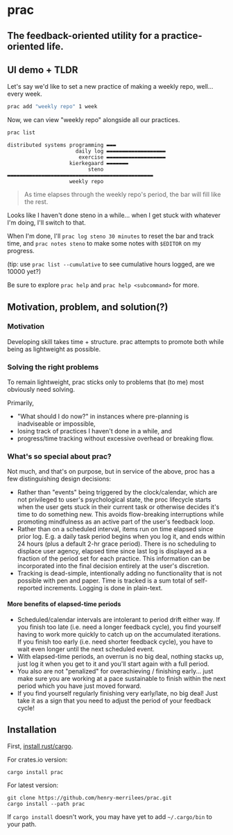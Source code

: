 # prac
<!-- cargo-rdme start -->

## The feedback-oriented utility for a practice-oriented life.

## UI demo + TLDR
Let's say we'd like to set a new practice of making a weekly repo, well... every week.
```bash
prac add "weekly repo" 1 week
```
Now, we can view "weekly repo" alongside all our practices.
```bash
prac list
```
```text
distributed systems programming ▬▬▬
                      daily log ▬▬▬▬▬▬▬▬▬▬▬▬▬▬▬▬▬▬▬
                       exercise ▬▬▬▬▬▬▬▬▬▬▬▬▬▬▬▬▬▬▬
                    kierkegaard ▬▬▬▬▬▬▬
                          steno ▬▬▬▬▬▬▬▬▬▬▬▬▬▬▬▬▬▬▬▬▬▬▬▬▬▬▬▬▬▬▬▬▬▬▬▬▬▬▬▬▬▬▬▬▬▬▬
                    weekly repo
```
> As time elapses through the weekly repo's period, the bar will fill like the rest.

Looks like I haven't done steno in a while... when I get stuck with whatever I'm doing, I'll switch to that.

When I'm done, I'll ```prac log steno 30 minutes``` to reset the bar and track time, and ```prac notes steno``` to make some notes with `$EDITOR` on my progress.

(tip: use `prac list --cumulative` to see cumulative hours logged, are we 10000 yet?)

Be sure to explore `prac help` and `prac help <subcommand>` for more.

## Motivation, problem, and solution(?)

### Motivation
Developing skill takes time + structure. prac attempts to promote both while being as lightweight as possible.


### Solving the right problems
To remain lightweight, prac sticks only to problems that (to me) most obviously need solving.

Primarily,
- "What should I do now?" in instances where pre-planning is inadviseable or impossible,
- losing track of practices I haven't done in a while, and
- progress/time tracking without excessive overhead or breaking flow.

### What's so special about prac?
Not much, and that's on purpose, but in service of the above, proc has a few distinguishing
design decisions:
- Rather than "events" being triggered by the clock/calendar, which are not privileged to
user's psychological state, the proc lifecycle starts when the user gets stuck in their current task
   or otherwise decides it's time to do something new. This avoids flow-breaking interruptions
   while promoting mindfulness as an active part of the user's feedback loop.
- Rather than on a scheduled interval, items run on time elapsed since prior log. E.g. a
daily task period begins when you log it, and ends within 24 hours (plus a default 2-hr grace period).
 There is no scheduling to displace user agency, elapsed time since last log is displayed
as a fraction of the period set for each practice. This information can be incorporated into the final decision entirely at the user's discretion.
- Tracking is dead-simple, intentionally adding no functionality that is not possible with pen
and paper. Time is tracked is a sum total of self-reported increments. Logging is done in plain-text.

#### More benefits of elapsed-time periods
- Scheduled/calendar intervals are intolerant to period drift either way. If you finish too
late (i.e. need a longer feedback cycle), you find yourself having to work more quickly to
catch up on the accumulated iterations. If you finish too early (i.e. need shorter feedback
cycle), you have to wait even longer until the next scheduled event.
- With elapsed-time periods, an overrun is no big deal, nothing stacks up, just log it when you
get to it and you'll start again with a full period.
- You also are not "penalized" for overachieving / finishing early... just make sure you are working at a
pace sustainable to finish within the next period which you have just moved forward.
- If you find yourself regularly finishing very early/late, no big deal! Just take it as a sign
that you need to adjust the period of your feedback cycle!

<!-- cargo-rdme end -->
## Installation
First, [install rust/cargo](https://www.rust-lang.org/tools/install).

For crates.io version:
```
cargo install prac
```
For latest version:
```
git clone https://github.com/henry-merrilees/prac.git
cargo install --path prac
```
If `cargo install` doesn't work, you may have yet to add `~/.cargo/bin` to your path.
